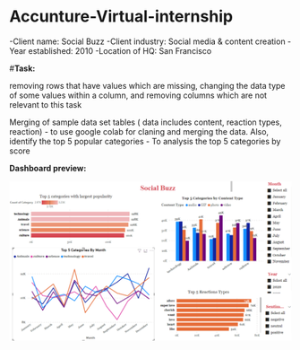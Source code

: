 # Accunture-Virtual-internship

-Client name: Social Buzz
-Client industry: Social media & content creation
-Year established: 2010
-Location of HQ: San Francisco


#**Task:**

removing rows that have values which are missing,
changing the data type of some values within a column, and
removing columns which are not relevant to this task

Merging of sample data set tables ( data includes content, reaction types, reaction) - to use google colab for claning and merging the data. 
Also, identify the top 5 popular categories - To analysis the top 5 categories by score 

**Dashboard preview:**

![Dashboard](https://github.com/kavinilavanM/Accunture-Virtual-internship/blob/main/Capture.PNG)
